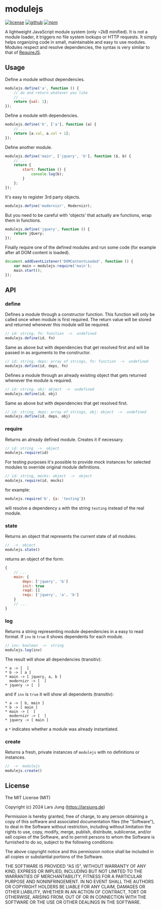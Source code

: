 # modulejs

[![license][license-img]][github] [![github][github-img]][github] [![npm][npm-img]][npm]  

A lightweight JavaScript module system (only ~2kB minified). It is not a module loader, it triggers no file system lookups or HTTP requests. It simply helps organizing code in small, maintainable and easy to use modules. Modules respect and resolve dependencies, the syntax is very similar to that of [RequireJS](https://requirejs.org).


## Usage

Define a module without dependencies.
```js
modulejs.define('a', function () {
    // do and return whatever you like
    // ...
    return {val: 1};
});
```

Define a module with dependencies.
```js
modulejs.define('b', ['a'], function (a) {
    // ...
    return [a.val, a.val + 1];
});
```

Define another module.
```js
modulejs.define('main', ['jquery', 'b'], function ($, b) {
    // ...
    return {
        start: function () {
            console.log(b);
        }
    };
});
```

It's easy to register 3rd party objects.
```js
modulejs.define('modernizr', Modernizr);
```

But you need to be careful with 'objects' that actually are functions, wrap them in functions.
```js
modulejs.define('jquery', function () {
    return jQuery;
});
```

Finally require one of the defined modules and run some code (for example after all DOM content is loaded).
```js
document.addEventListener('DOMContentLoaded', function () {
    var main = modulejs.require('main');
    main.start();
});
```


## API

### define

Defines a module through a constructor function. This function will only be called once when module is first required. The return value will be stored and returned whenever this module will be required.
```js
// id: string, fn: function  ->  undefined
modulejs.define(id, fn)
```

Same as above but with dependencies that get resolved first and will be passed in as arguments to the constructor.
```js
// id: string, deps: array of strings, fn: function  ->  undefined
modulejs.define(id, deps, fn)
```

Defines a module through an already existing object that gets returned whenever the module is required.
```js
// id: string, obj: object  ->  undefined
modulejs.define(id, obj)
```

Same as above but with dependencies that get resolved first.
```js
// id: string, deps: array of strings, obj: object  ->  undefined
modulejs.define(id, deps, obj)
```

### require

Returns an already defined module. Creates it if necessary.
```js
// id: string  ->  object
modulejs.require(id)
```

For testing purposes it's possible to provide mock instances for selected modules to override original module definitions.
```js
// id: string, mocks: object  ->  object
modulejs.require(id, mocks)
```

for example:
```js
modulejs.require('b', {a: 'testing'})
```

will resolve a dependency `a` with the string `testing` instead of the real module.

### state

Returns an object that represents the current state of all modules.
```js
//  ->  object
modulejs.state()
```

returns an object of the form:
```js
{
    // ...
    main: {
        deps: ['jquery', 'b']
        init: true
        reqd: []
        reqs: ['jquery', 'a', 'b']
    }
    // ...
}
```

### log

Returns a string representing module dependencies in a easy to read format. If `inv` is `true` it shows dependents for each module.
```js
// inv: boolean  ->  string
modulejs.log(inv)
```

The result will show all dependencies (transitiv):
```
* a -> [  ]
* b -> [ a ]
* main -> [ jquery, a, b ]
  modernizr -> [  ]
* jquery -> [  ]
```

and if `inv` is `true` it will show all dependents (transitiv):
```
* a -> [ b, main ]
* b -> [ main ]
* main -> [  ]
  modernizr -> [  ]
* jquery -> [ main ]
```

a `*` indicates whether a module was already instantiated.

### create

Returns a fresh, private instances of `modulejs` with no definitions or instances.
```js
//  ->  modulejs
modulejs.create()
```


## License
The MIT License (MIT)

Copyright (c) 2024 Lars Jung (https://larsjung.de)

Permission is hereby granted, free of charge, to any person obtaining a copy
of this software and associated documentation files (the "Software"), to deal
in the Software without restriction, including without limitation the rights
to use, copy, modify, merge, publish, distribute, sublicense, and/or sell
copies of the Software, and to permit persons to whom the Software is
furnished to do so, subject to the following conditions:

The above copyright notice and this permission notice shall be included in
all copies or substantial portions of the Software.

THE SOFTWARE IS PROVIDED "AS IS", WITHOUT WARRANTY OF ANY KIND, EXPRESS OR
IMPLIED, INCLUDING BUT NOT LIMITED TO THE WARRANTIES OF MERCHANTABILITY,
FITNESS FOR A PARTICULAR PURPOSE AND NONINFRINGEMENT. IN NO EVENT SHALL THE
AUTHORS OR COPYRIGHT HOLDERS BE LIABLE FOR ANY CLAIM, DAMAGES OR OTHER
LIABILITY, WHETHER IN AN ACTION OF CONTRACT, TORT OR OTHERWISE, ARISING FROM,
OUT OF OR IN CONNECTION WITH THE SOFTWARE OR THE USE OR OTHER DEALINGS IN
THE SOFTWARE.


[github]: https://github.com/lrsjng/modulejs
[npm]: https://www.npmjs.org/package/modulejs

[license-img]: https://img.shields.io/badge/license-MIT-a0a060.svg?style=flat-square
[github-img]: https://img.shields.io/badge/github-lrsjng/modulejs-a0a060.svg?style=flat-square
[npm-img]: https://img.shields.io/badge/npm-modulejs-a0a060.svg?style=flat-square

